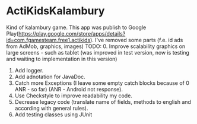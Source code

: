 # ActiKidsKalambury
Kind of kalambury game. This app was publish to Google Play(https://play.google.com/store/apps/details?id=com.fgamesteam.free1.actikids). I've removed some parts (f.e. id ads from AdMob, graphics, images)
TODO:
0. Improve scalability graphics on large screens - such as tablet (was improved in test version, now is testing and waiting to implementation in this version)
1. Add logger.
2. Add adnotation for JavaDoc.
3. Catch more Exceptions (I leave some empty catch blocks because of 0 ANR - so far) (ANR - Android not response).
4. Use Checkstyle to improve readability my code.
5. Decrease legacy code (translate name of fields, methods to english and according with general rules).
6. Add testing classes using JUnit
